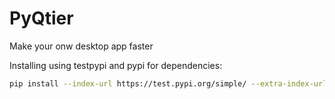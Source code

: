 # PyQtier

Make your onw desktop app faster

Installing using testpypi and pypi for dependencies:
```bash
pip install --index-url https://test.pypi.org/simple/ --extra-index-url https://pypi.org/simple/ pyqtier
```